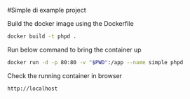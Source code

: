 #Simple di example project

Build the docker image using the Dockerfile
```bash
docker build -t phpd .
```

Run below command to bring the container up
```bash
docker run -d -p 80:80 -v "$PWD":/app --name simple phpd
```

Check the running container in browser
```bash
http://localhost
```